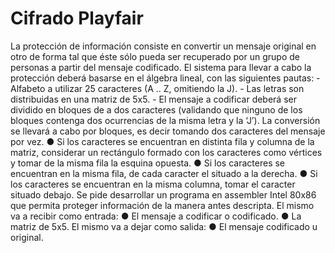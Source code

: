 # Cifrado Playfair

La protección de información consiste en convertir un mensaje original en otro de forma tal que éste
sólo pueda ser recuperado por un grupo de personas a partir del mensaje codificado.
El sistema para llevar a cabo la protección deberá basarse en el álgebra lineal, con las siguientes
pautas:
        - Alfabeto a utilizar 25 caracteres (A .. Z, omitiendo la J).
        - Las letras son distribuidas en una matriz de 5x5.
        - El mensaje a codificar deberá ser dividido en bloques de a dos caracteres (validando que ninguno de
los bloques contenga dos ocurrencias de la misma letra y la ‘J’).
La conversión se llevará a cabo por bloques, es decir tomando dos caracteres del mensaje por vez.
        ● Si los caracteres se encuentran en distinta fila y columna de la matriz, considerar un rectángulo
          formado con los caracteres como vértices y tomar de la misma fila la esquina opuesta.
        ● Si los caracteres se encuentran en la misma fila, de cada caracter el situado a la derecha.
        ● Si los caracteres se encuentran en la misma columna, tomar el caracter situado debajo.
Se pide desarrollar un programa en assembler Intel 80x86 que permita proteger información de la
manera antes descripta.
El mismo va a recibir como entrada:
        ● El mensaje a codificar o codificado.
        ● La matriz de 5x5.
El mismo va a dejar como salida:
        ● El mensaje codificado u original.
